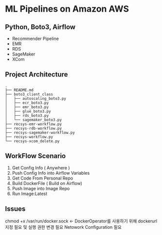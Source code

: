 # ML Pipelines on Amazon AWS


## Python, Boto3, Airflow

- Recommender Pipeline
- EMR
- RDS
- SageMaker
- XCom

## Project Architecture
```
.
├── README.md
├── boto3_client_class
│   ├── autoscaling_boto3.py
│   ├── ecr_boto3.py
│   ├── emr_boto3.py
│   ├── glue_boto3.py
│   ├── rds_boto3.py
│   └── sagemaker_boto3.py
├── recsys-emr-workflow.py
├── recsys-rdb-workflow.py
├── recsys-sagemaker-workflow.py
├── recsys-workflow.py
└── recsys-xcom_delete.py
```


## WorkFlow Scenario
1. Get Config Info ( Anywhere )
2. Push Config Info into Airflow Variables 
3. Get Code From Personal Repo
4. Build DockerFile ( Build on Airflow)
5. Push Image into Image Repo
6. Run Image:Latest

## Issues
chmod +x /var/run/docker.sock <- DockerOperator를 사용하기 위해 dockerurl 지정 필요 및 실행 권한 변경 필요
Netowork Configuration 필요